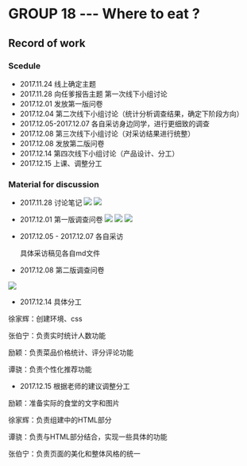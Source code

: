 # **GROUP 18 --- Where to eat ?** 
## **Record of work**

### **Scedule**
- 2017.11.24   线上确定主题  
- 2017.11.28   向任爹报告主题
               第一次线下小组讨论
- 2017.12.01   发放第一版问卷
- 2017.12.04   第二次线下小组讨论（统计分析调查结果，确定下阶段方向）
- 2017.12.05-2017.12.07  各自采访身边同学，进行更细致的调查
- 2017.12.08   第三次线下小组讨论（对采访结果进行统整）
- 2017.12.08   发放第二版问卷
- 2017.12.14   第四次线下小组讨论（产品设计、分工）
- 2017.12.15   上课、调整分工

### **Material for discussion**
- 2017.11.28  讨论笔记
![](https://github.com/tx19980520/Where-to-eat/blob/master/pictures/IMG_5734.PNG?raw=true)
![](https://github.com/tx19980520/Where-to-eat/blob/master/pictures/IMG_5733.jpg?raw=true)

- 2017.12.01  第一版调查问卷
![](https://github.com/tx19980520/Where-to-eat/blob/master/pictures/IMG_5735.png?raw=true)
![](https://github.com/tx19980520/Where-to-eat/blob/master/pictures/IMG_5736.png?raw=true)
![](https://github.com/tx19980520/Where-to-eat/blob/master/pictures/IMG_5737.png?raw=true)

- 2017.12.05 - 2017.12.07  各自采访
  
  具体采访稿见各自md文件

- 2017.12.08  第二版调查问卷

![](https://github.com/tx19980520/Where-to-eat/blob/master/pictures/IMG_5738.png?raw=true)

- 2017.12.14  具体分工

徐家辉：创建环境、css

张伯宁：负责实时统计人数功能

励颖：负责菜品价格统计、评分评论功能

谭骁：负责个性化推荐功能

- 2017.12.15  根据老师的建议调整分工

励颖：准备实际的食堂的文字和图片

徐家辉：负责组建中的HTML部分

谭骁：负责与HTML部分结合，实现一些具体的功能

张伯宁：负责页面的美化和整体风格的统一